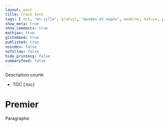 ```yaml
---
layout: post
title: Crash Test
tags: [ art, "en ville", gratuit, "musées et expos", moderne, nature, panacée ]
show_meta: true
show_comments: true
mathjax: true
gistembed: true
published: true
noindex: false
nofollow: false
hide_printmsg: false
summaryfeed: false
---
```


Description courte

* TOC
{:toc}

# Premier

Paragraphe

<!---
vim: spell spelllang=fr
-->
